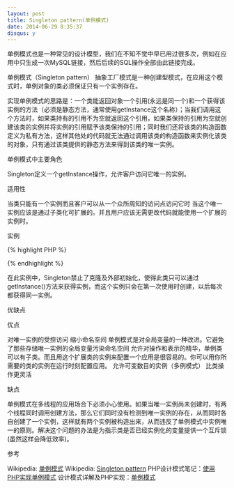 ```yaml
---
layout: post
title: Singleton pattern(单例模式)
date: 2014-06-29 8:35:37
disqus: y
---
```


单例模式也是一种常见的设计模型，我们在不知不觉中早已用过很多次，例如在应用中只生成一次MySQL链接，然后后续的SQL操作全部由此链接完成。

单例模式（Singleton pattern）
抽象工厂模式是一种创建型模式，在应用这个模式时，单例对象的类必须保证只有一个实例存在。

实现单例模式的思路是：一个类能返回对象一个引用(永远是同一个)和一个获得该实例的方法（必须是静态方法，通常使用getInstance这个名称）；当我们调用这个方法时，如果类持有的引用不为空就返回这个引用，如果类保持的引用为空就创建该类的实例并将实例的引用赋予该类保持的引用；同时我们还将该类的构造函数定义为私有方法，这样其他处的代码就无法通过调用该类的构造函数来实例化该类的对象，只有通过该类提供的静态方法来得到该类的唯一实例。

单例模式中主要角色

Singleton定义一个getInstance操作，允许客户访问它唯一的实例。

适用性

当类只能有一个实例而且客户可以从一个众所周知的访问点访问它时
当这个唯一实例应该是通过子类化可扩展的。并且用户应该无需更改代码就能使用一个扩展的实例时。


实例

{% highlight PHP %}

<?php 
public class Singleton {
    private static $_instance = NULL;

    // 私有构造方法 
    private function __construct() {}

    public static function getInstance() {
        if (is_null(self::$_instance)) {
            self::$_instance = new Singleton();
        }
        return self::$_instance;
    }

    // 防止克隆实例
    public function __clone(){
        die('Clone is not allowed.' . E_USER_ERROR);
    }
}
?>

{% endhighlight %}

在此实例中，Singleton禁止了克隆及外部初始化，使得此类只可以通过getInstance()方法来获得实例，而这个实例只会在第一次使用时创建，以后每次都获得同一实例。

优缺点

优点

对唯一实例的受控访问
缩小命名空间 单例模式是对全局变量的一种改进。它避免了那些存储唯一实例的全局变量污染命名空间
允许对操作和表示的精华，单例类可以有子类。而且用这个扩展类的实例来配置一个应用是很容易的。你可以用你所需要的类的实例在运行时刻配置应用。
允许可变数目的实例（多例模式）
比类操作更灵活

缺点

单例模式在多线程的应用场合下必须小心使用。如果当唯一实例尚未创建时，有两个线程同时调用创建方法，那么它们同时没有检测到唯一实例的存在，从而同时各自创建了一个实例，这样就有两个实例被构造出来，从而违反了单例模式中实例唯一的原则。解决这个问题的办法是为指示类是否已经实例化的变量提供一个互斥锁(虽然这样会降低效率)。


参考

Wikipedia: [单例模式](http://zh.wikipedia.org/wiki/%E5%8D%95%E4%BE%8B%E6%A8%A1%E5%BC%8F)
Wikipedia: [Singleton pattern](http://en.wikipedia.org/wiki/Singleton_pattern)
PHP设计模式笔记：[使用PHP实现单例模式](http://www.phppan.com/2010/06/php-design-pattern-6-singleton/)
设计模式详解及PHP实现：[单例模式](http://yansu.org/2014/04/19/sigleton-design-pattern.html)
